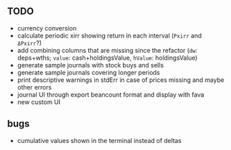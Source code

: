 ## TODO
- currency conversion
- calculate periodic xirr showing return in each interval (`Pxirr` and `ΔPxirr`?)
- add combining columns that are missing since the refactor (`dw`: deps+wths; `value`: cash+holdingsValue, `hValue`: holdingsValue)
- generate sample journals with stock buys and sells
- generate sample journals covering longer periods
- print descriptive warnings in stdErr in case of prices missing and maybe other errors
- journal UI through export beancount format and display with fava
- new custom UI

## bugs
- cumulative values shown in the terminal instead of deltas